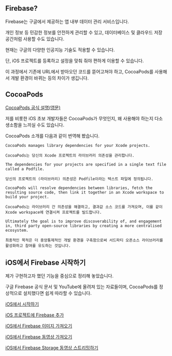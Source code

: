 ## Firebase?

Firebase는 구글에서 제공하는 앱 내부 데이터 관리 서비스입니다.

개인 정보 등 민감한 정보를 안전하게 관리할 수 있고, 데이터베이스 및 클라우드 저장 공간처럼 사용할 수도 있습니다. 

현재는 구글의 다양한 인공지능 기술도 적용할 수 있습니다.

단, iOS 프로젝트를 등록하고 설정을 맞춰 줘야 편하게 이용할 수 있습니다.

이 과정에서 기존에 URL에서 받아오던 코드를 뜯어고쳐야 하고, CocoaPods를 사용해서 개발 환경이 바뀌는 등의 차이가 생깁니다.

## CocoaPods

[CocoaPods 공식 설명(영문)](https://guides.cocoapods.org/using/getting-started.html#getting-started "cocoapods")

저를 비롯한 iOS 초보 개발자들은 CocoaPods가 무엇인지, 왜 사용해야 하는지 다소 생소함을 느끼실 수도 있습니다.

CocoaPods 소개를 다음과 같이 번역해 봤습니다.

```
CocoaPods manages library dependencies for your Xcode projects.

CocoaPods는 당신의 Xcode 프로젝트의 라이브러리 의존성을 관리합니다.

The dependencies for your projects are specified in a single text file called a Podfile.

당신의 프로젝트의 (라이브러리) 의존성은 Podfile이라는 텍스트 파일에 정의됩니다.

CocoaPods will resolve dependencies between libraries, fetch the resulting source code, then link it together in an Xcode workspace to build your project.

CocoaPods는 라이브러리 간 의존성을 해결하고, 결과값 소스 코드를 가져오며, 이를 같이 Xcode workspace에 연결시켜 프로젝트를 빌드합니다.

Ultimately the goal is to improve discoverability of, and engagement in, third party open-source libraries by creating a more centralised ecosystem.

최종적인 목적은 더 중앙통제적인 개발 환경을 구축함으로써 서드파티 오픈소스 라이브러리를 활성화하고 참여를 유도하는 것입니다.
```

## iOS에서 Firebase 시작하기

제가 구현하고자 했던 기능을 중심으로 정리해 놓았습니다.

구글 Firebase 공식 문서 및 YouTube에 올려져 있는 자료들이며, CocoaPods를 정상적으로 설치했다면 쉽게 따라할 수 있습니다.

[iOS에서 시작하기](https://firebase.google.com/docs/storage/ios/start?hl=ko "Firebase Tutorial")

[iOS 프로젝트에 Firebase 추가](https://firebase.google.com/docs/ios/setup?hl=ko "Firebase Tutorial")

[iOS에서 Firebase 이미지 가져오기](https://www.youtube.com/watch?v=GX4mcOOUrWQ "YouTube")

[iOS에서 Firebase 동영상 가져오기](https://www.youtube.com/watch?v=4ISMTG-E3Po "YouTube")

[iOS에서 Firebase Storage 동영상 스트리밍하기](https://www.youtube.com/watch?v=zG7qgyA5Gb4 "YouTube")


